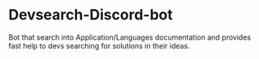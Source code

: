 # Devsearch-Discord-bot
Bot that search into Application/Languages documentation and provides fast help to devs searching for solutions in their ideas.